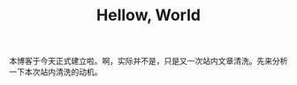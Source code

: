﻿---
title: Hellow, World
category: 技术
layout: post
---

本博客于今天正式建立啦。啊，实际并不是，只是又一次站内文章清洗。先来分析一下本次站内清洗的动机。